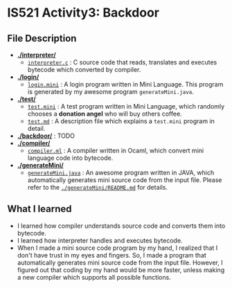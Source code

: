 # IS521 Activity3: Backdoor

## File Description
* [**./interpreter/**](interpreter)
    * [`interpreter.c`](interpreter/interpreter.c) : C source code that reads, translates and executes bytecode which converted by compiler.
* [**./login/**](login)
    * [`login.mini`](login/login.mini) : A login program written in Mini Language. This program is generated by my awesome program `generateMini.java`.
* [**./test/**](test)
    * [`test.mini`](test/test.mini) : A test program written in Mini Language, which randomly chooses a **donation angel** who will buy others coffee.
    * [`test.md`](test/test.md) : A description file which explains a `test.mini` program in detail.
* [**./backdoor/**](backdoor) : TODO
* [**./compiler/**](compiler)
    * [`compiler.ml`](compiler/compiler.ml) : A compiler written in Ocaml, which convert mini language code into bytecode.
* [**./generateMini/**](generateMini)
    * [`generateMini.java`](generateMini/generateMini.java) : An awesome program written in JAVA, which automatically generates mini source code from the input file. Please refer to the [`./generateMini/README.md`](/generateMini/README.md) for details.


## What I learned
* I learned how compiler understands source code and converts them into bytecode.
* I learned how interpreter handles and executes bytecode.
* When I made a mini source code program by my hand, I realized that I don't have trust in my eyes and fingers. So, I made a program that automatically generates mini source code from the input file. However, I figured out that coding by my hand would be more faster, unless making a new compiler which supports all possible functions.

